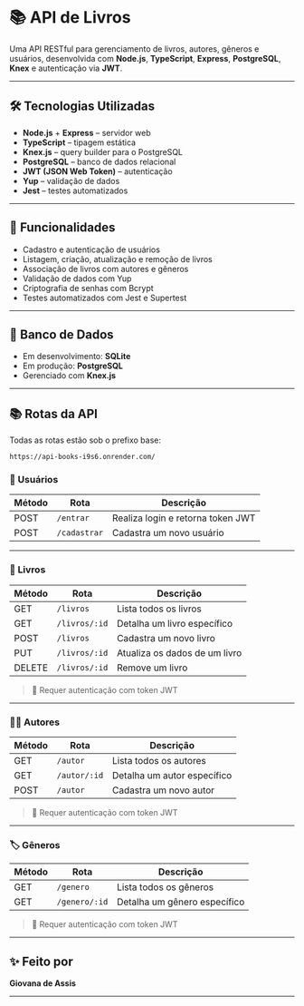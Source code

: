 
# 📚 API de Livros

Uma API RESTful para gerenciamento de livros, autores, gêneros e usuários, desenvolvida com **Node.js**, **TypeScript**, **Express**, **PostgreSQL**, **Knex** e autenticação via **JWT**.

---

## 🛠️ Tecnologias Utilizadas

- **Node.js** + **Express** – servidor web  
- **TypeScript** – tipagem estática  
- **Knex.js** – query builder para o PostgreSQL  
- **PostgreSQL** – banco de dados relacional  
- **JWT (JSON Web Token)** – autenticação  
- **Yup** – validação de dados  
- **Jest** – testes automatizados   

---

## 🚀 Funcionalidades

- Cadastro e autenticação de usuários  
- Listagem, criação, atualização e remoção de livros  
- Associação de livros com autores e gêneros  
- Validação de dados com Yup  
- Criptografia de senhas com Bcrypt  
- Testes automatizados com Jest e Supertest  

---

## 🐘 Banco de Dados

- Em desenvolvimento: **SQLite**  
- Em produção: **PostgreSQL**  
- Gerenciado com **Knex.js**

---

## 📚 Rotas da API

Todas as rotas estão sob o prefixo base:  
```
https://api-books-i9s6.onrender.com/
```

### 👤 Usuários

| Método | Rota              | Descrição                          |
|--------|-------------------|------------------------------------|
| POST   | `/entrar`          | Realiza login e retorna token JWT |
| POST   | `/cadastrar`       | Cadastra um novo usuário          |

---

### 📖 Livros

| Método | Rota       | Descrição                        |
|--------|------------|----------------------------------|
| GET    | `/livros`  | Lista todos os livros            |
| GET    | `/livros/:id` | Detalha um livro específico     |
| POST   | `/livros`  | Cadastra um novo livro           |
| PUT    | `/livros/:id` | Atualiza os dados de um livro   |
| DELETE | `/livros/:id` | Remove um livro                 |

> 🔐 Requer autenticação com token JWT

---

### 🧑‍💼 Autores

| Método | Rota        | Descrição                      |
|--------|-------------|--------------------------------|
| GET    | `/autor`  | Lista todos os autores         |
| GET    | `/autor/:id` | Detalha um autor específico    |
| POST   | `/autor`  | Cadastra um novo autor         |

> 🔐 Requer autenticação com token JWT

---

### 🏷️ Gêneros

| Método | Rota        | Descrição                      |
|--------|-------------|--------------------------------|
| GET    | `/genero`  | Lista todos os gêneros         |
| GET    | `/genero/:id` | Detalha um gênero específico   |

> 🔐 Requer autenticação com token JWT

---

## ✨ Feito por

**Giovana de Assis**

---
